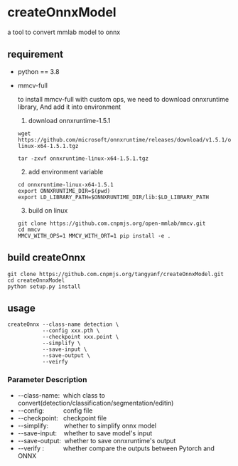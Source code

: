 # createOnnxModel
a tool to convert mmlab model to onnx

## requirement
* python == 3.8
* mmcv-full

    to install mmcv-full with custom ops, we need to download onnxruntime library, And add it into environment
    1. download onnxruntime-1.5.1
    ```shell
    wget https://github.com/microsoft/onnxruntime/releases/download/v1.5.1/onnxruntime-linux-x64-1.5.1.tgz
    
    tar -zxvf onnxruntime-linux-x64-1.5.1.tgz
    ```
    2. add environment variable
    ```shell
    cd onnxruntime-linux-x64-1.5.1
    export ONNXRUNTIME_DIR=$(pwd)
    export LD_LIBRARY_PATH=$ONNXRUNTIME_DIR/lib:$LD_LIBRARY_PATH
    ```
    3. build on linux
    ```shell
    git clone https://github.com.cnpmjs.org/open-mmlab/mmcv.git
    cd mmcv
    MMCV_WITH_OPS=1 MMCV_WITH_ORT=1 pip install -e .
    ```

## build createOnnx
```shell
git clone https://github.com.cnpmjs.org/tangyanf/createOnnxModel.git
cd createOnnxModel
python setup.py install
```

## usage
```shell
createOnnx --class-name detection \
           --config xxx.pth \
           --checkpoint xxx.point \
           --simplify \
           --save-input \
           --save-output \
           --veirfy
```
### Parameter Description
* --class-name:&nbsp;&nbsp;which class to convert(detection/classification/segmentation/editin)
* --config:&nbsp;&nbsp;&nbsp;&nbsp;&nbsp;&nbsp;&nbsp;&nbsp;&nbsp;&nbsp;&nbsp;config file
* --checkpoint:&nbsp;&nbsp;  checkpoint file
* --simplify:&nbsp;&nbsp;&nbsp;&nbsp;&nbsp;&nbsp;&nbsp;&nbsp;&nbsp;whether to simplify onnx model
* --save-input:&nbsp;&nbsp;&nbsp;  whether to save model's input
* --save-output:&nbsp; whether to save onnxruntime's output
* --verify&nbsp;:&nbsp;&nbsp;&nbsp;&nbsp;&nbsp;&nbsp;&nbsp;&nbsp;&nbsp;&nbsp;&nbsp;whether compare the outputs between Pytorch and ONNX
